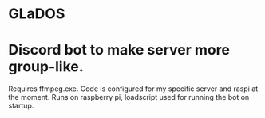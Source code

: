 # GLaDOS
# Discord bot to make server more group-like.
Requires ffmpeg.exe.
Code is configured for my specific server and raspi at the moment.
Runs on raspberry pi, loadscript used for running the bot on startup. 

